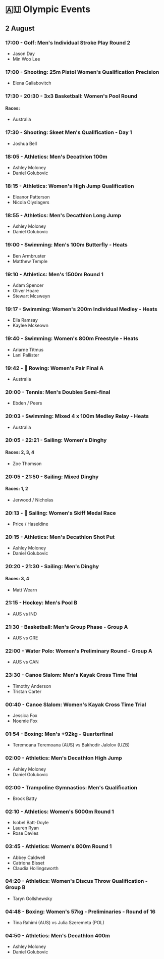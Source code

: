 # 🇦🇺 Olympic Events

## 2 August

### 17:00 - Golf: Men's Individual Stroke Play Round 2
* Jason Day
* Min Woo Lee

### 17:00 - Shooting: 25m Pistol Women's Qualification Precision
* Elena Galiabovitch

### 17:30 - 20:30 - 3x3 Basketball: Women's Pool Round
#### Races: 
* Australia

### 17:30 - Shooting: Skeet Men's Qualification - Day 1
* Joshua Bell

### 18:05 - Athletics: Men's Decathlon 100m
* Ashley Moloney
* Daniel Golubovic

### 18:15 - Athletics: Women's High Jump Qualification
* Eleanor Patterson
* Nicola Olyslagers

### 18:55 - Athletics: Men's Decathlon Long Jump
* Ashley Moloney
* Daniel Golubovic

### 19:00 - Swimming: Men's 100m Butterfly - Heats
* Ben Armbruster
* Matthew Temple

### 19:10 - Athletics: Men's 1500m Round 1
* Adam Spencer
* Oliver Hoare
* Stewart Mcsweyn

### 19:17 - Swimming: Women's 200m Individual Medley - Heats
* Ella Ramsay
* Kaylee Mckeown

### 19:40 - Swimming: Women's 800m Freestyle - Heats
* Ariarne Titmus
* Lani Pallister

### 19:42 - 🏅 Rowing: Women's Pair Final A
* Australia

### 20:00 - Tennis: Men's Doubles Semi-final
* Ebden / Peers

### 20:03 - Swimming: Mixed 4 x 100m Medley Relay - Heats
* Australia

### 20:05 - 22:21 - Sailing: Women's Dinghy
#### Races: 2, 3, 4
* Zoe Thomson

### 20:05 - 21:50 - Sailing: Mixed Dinghy
#### Races: 1, 2
* Jerwood / Nicholas

### 20:13 - 🏅 Sailing: Women's Skiff Medal Race
* Price / Haseldine

### 20:15 - Athletics: Men's Decathlon Shot Put
* Ashley Moloney
* Daniel Golubovic

### 20:20 - 21:30 - Sailing: Men's Dinghy
#### Races: 3, 4
* Matt Wearn

### 21:15 - Hockey: Men's Pool B
* AUS vs IND

### 21:30 - Basketball: Men's Group Phase - Group A
* AUS vs GRE

### 22:00 - Water Polo: Women's Preliminary Round - Group A
* AUS vs CAN

### 23:30 - Canoe Slalom: Men's Kayak Cross Time Trial
* Timothy Anderson
* Tristan Carter

### 00:40 - Canoe Slalom: Women's Kayak Cross Time Trial
* Jessica Fox
* Noemie Fox

### 01:54 - Boxing: Men's +92kg - Quarterfinal
* Teremoana Teremoana (AUS) vs Bakhodir Jalolov (UZB)

### 02:00 - Athletics: Men's Decathlon High Jump
* Ashley Moloney
* Daniel Golubovic

### 02:00 - Trampoline Gymnastics: Men's Qualification
* Brock Batty

### 02:10 - Athletics: Women's 5000m Round 1
* Isobel Batt-Doyle
* Lauren Ryan
* Rose Davies

### 03:45 - Athletics: Women's 800m Round 1
* Abbey Caldwell
* Catriona Bisset
* Claudia Hollingsworth

### 04:20 - Athletics: Women's Discus Throw Qualification - Group B
* Taryn Gollshewsky

### 04:48 - Boxing: Women's 57kg - Preliminaries - Round of 16
* Tina Rahimi (AUS) vs Julia Szeremeta (POL)

### 04:50 - Athletics: Men's Decathlon 400m
* Ashley Moloney
* Daniel Golubovic

